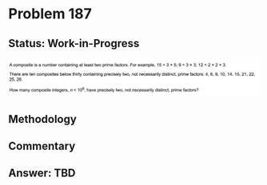 # Problem 187

## Status: Work-in-Progress

![problem-187](https://github.com/dvb2017/project-euler/blob/main/problem-187/problem-187.png)

## Methodology


## Commentary


## Answer: TBD
